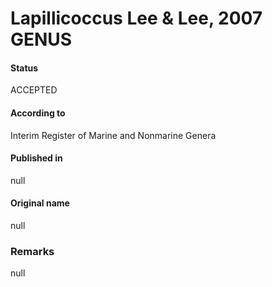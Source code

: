 # Lapillicoccus Lee & Lee, 2007 GENUS

#### Status
ACCEPTED

#### According to
Interim Register of Marine and Nonmarine Genera

#### Published in
null

#### Original name
null

### Remarks
null